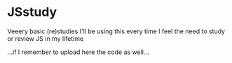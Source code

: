 # JSstudy

Veeery basic (re)studies
I'll be using this every time I feel the need to study or review JS in my lifetime

...if I remember to upload here the code as well...
